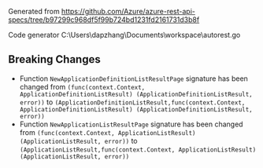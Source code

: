 
Generated from https://github.com/Azure/azure-rest-api-specs/tree/b97299c968df5f99b724bd1231fd2161731d3b8f

Code generator C:\Users\dapzhang\Documents\workspace\autorest.go

## Breaking Changes

- Function `NewApplicationDefinitionListResultPage` signature has been changed from `(func(context.Context, ApplicationDefinitionListResult) (ApplicationDefinitionListResult, error))` to `(ApplicationDefinitionListResult,func(context.Context, ApplicationDefinitionListResult) (ApplicationDefinitionListResult, error))`
- Function `NewApplicationListResultPage` signature has been changed from `(func(context.Context, ApplicationListResult) (ApplicationListResult, error))` to `(ApplicationListResult,func(context.Context, ApplicationListResult) (ApplicationListResult, error))`

